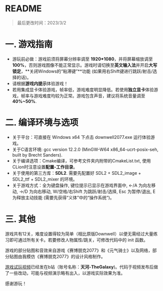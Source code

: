 # README

> 最后更改时间：2023/3/2
> 

# 一. 游戏指南

- 游玩前必做：游戏前须将屏幕分辨率调至 **1920*1080**，并将屏幕缩放调至 **100%**，否则游戏图像不能正常显示。游戏时请切换至**英文输入法**并开启**大写锁定**，**关闭Windows的“粘滞键”**功能 (如果用右Shift键进行跳跃/射击/选择的话)。
- 请根据**游戏内提示**体验游戏！
- 若用集成显卡体验游戏，帧率低，游戏难度明显降低。若使用**独立显卡**体验游戏，帧率与游戏难度均较为正常。游戏包含声音，建议将系统音量调至**40%~50%**.

# 二. 编译环境与选项

- 关于平台：可直接在 Windows x64 下点击 downwell2077.exe 运行体验游戏。
- 关于C语言环境: gcc version 12.2.0 (MinGW-W64 x86_64-ucrt-posix-seh, built by Brecht Sanders).
- 关于编译选项：Cmake编译，可参考文件夹内附带的CmakeList.txt, 使用CLion时注意设置**配置-工作目录**。
- 关于使用的第三方库：**SDL2**. 需要先配置好 SDL2 + SDL2_image + SDL2_ttf + SDL2_mixer 的环境。
- 关于游戏方式：全为键盘操作, 键位提示已显示在游戏界面中, ←/A 为向左移动, →/D 为向右移动, W/空格/右Shift 为跳跃/射击/选择, Esc 为暂停/退出, E 为释放主动技能 (需要先获得“义体”中的“操作系统”)。

# 三. 其他

游戏共有12关，难度设置得较为简单（相比原版Downwell）以便无需经过大量练习即可通过所有关卡。若要修改人物属性/跳关，可修改代码中的 init 函数。

游戏的部分贴图和音效来自游戏《赛博朋克2077》和《元气骑士》以及网络，部分贴图由我模仿《赛博朋克2077》的设计风格制作。

[游戏试玩视频](https://www.bilibili.com/video/BV1FG4y1u7vR/?spm_id_from=333.999.0.0&vd_source=fe0f21fba35d60871a2fb4f7c728b0eb)已经发在b站（账号名称：**天河-TheGalaxy**)。代码于视频发布后做了一些改动，可能与视频演示略有出入，以游戏实际效果为准。

感谢游玩！